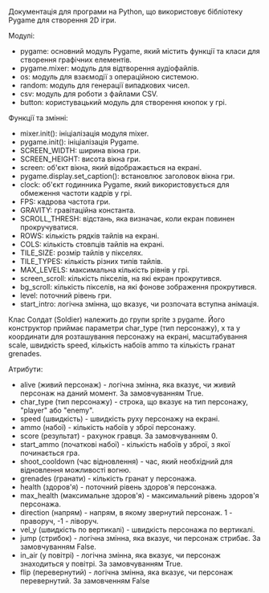 Документація для програми на Python, що використовує бібліотеку Pygame для створення 2D ігри.

Модулі:

<ul><li>pygame: основний модуль Pygame, який містить функції та класи для створення графічних елементів.</li><li>pygame.mixer: модуль для відтворення аудіофайлів.</li><li>os: модуль для взаємодії з операційною системою.</li><li>random: модуль для генерації випадкових чисел.</li><li>csv: модуль для роботи з файлами CSV.</li><li>button: користувацький модуль для створення кнопок у грі.</li></ul>

Функції та змінні:

<ul><li>mixer.init(): ініціалізація модуля mixer.</li><li>pygame.init(): ініціалізація Pygame.</li><li>SCREEN_WIDTH: ширина вікна гри.</li><li>SCREEN_HEIGHT: висота вікна гри.</li><li>screen: об'єкт вікна, який відображається на екрані.</li><li>pygame.display.set_caption(): встановлює заголовок вікна гри.</li><li>clock: об'єкт годинника Pygame, який використовується для обмеження частоти кадрів у грі.</li><li>FPS: кадрова частота гри.</li><li>GRAVITY: гравітаційна константа.</li><li>SCROLL_THRESH: відстань, яка визначає, коли екран повинен прокручуватися.</li><li>ROWS: кількість рядків тайлів на екрані.</li><li>COLS: кількість стовпців тайлів на екрані.</li><li>TILE_SIZE: розмір тайлів у пікселях.</li><li>TILE_TYPES: кількість різних типів тайлів.</li><li>MAX_LEVELS: максимальна кількість рівнів у грі.</li><li>screen_scroll: кількість пікселів, на які екран прокрутився.</li><li>bg_scroll: кількість пікселів, на які фонове зображення прокрутився.</li><li>level: поточний рівень гри.</li><li>start_intro: логічна змінна, що вказує, чи розпочата вступна анімація.</li></ul>

Клас Солдат (Soldier) належить до групи sprite з pygame. Його конструктор приймає параметри char_type (тип персонажу), x та y координати для розташування персонажу на екрані, масштабування scale, швидкість speed, кількість набоїв ammo та кількість гранат grenades.

Атрибути:
<ul><li>alive (живий персонаж) - логічна змінна, яка вказує, чи живий персонаж на даний момент. За замовчуванням True.</li><li>char_type (тип персонажу) - строка, що вказує на тип персонажу, "player" або "enemy".</li><li>speed (швидкість) - швидкість руху персонажу на екрані.</li><li>ammo (набої) - кількість набоїв у зброї персонажу.</li><li>score (результат) - рахунок гравця. За замовчуванням 0.</li><li>start_ammo (початкові набої) - кількість набоїв у зброї, з якої починається гра.</li><li>shoot_cooldown (час відновлення) - час, який необхідний для відновлення можливості вогню.</li><li>grenades (гранати) - кількість гранат у персонажа.</li><li>health (здоров'я) - поточний рівень здоров'я персонажа.</li><li>max_health (максимальне здоров'я) - максимальний рівень здоров'я персонажа.</li><li>direction (напрям) - напрям, в якому звернутий персонаж. 1 - праворуч, -1 - ліворуч.</li><li>vel_y (швидкість по вертикалі) - швидкість персонажа по вертикалі.</li><li>jump (стрибок) - логічна змінна, яка вказує, чи персонаж стрибає. За замовчуванням False.</li><li>in_air (у повітрі) - логічна змінна, яка вказує, чи персонаж знаходиться у повітрі. За замовчуванням True.</li><li>flip (перевернутий) - логічна змінна, яка вказує, чи персонаж перевернутий. За замовченням False</li></ul>
